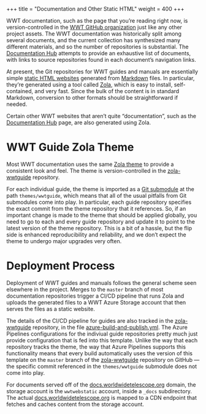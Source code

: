 +++
title = "Documentation and Other Static HTML"
weight = 400
+++

WWT documentation, such as the page that you’re reading right now, is
version-controlled in the [WWT GitHub organization][github-org] just like any
other project assets. The WWT documentation was historically split among
several documents, and the current collection has synthesized many different
materials, and so the number of repositories is substantial. The
[Documentation Hub][docs.wwt.o] attempts to provide an exhaustive list of
documents, with links to source repositories found in each document’s
navigation links.

[github-org]: https://github.com/WorldWideTelescope/
[docs.wwt.o]: https://docs.worldwidetelescope.org/

At present, the Git repositories for WWT guides and manuals are essentially
simple [static HTML websites][static-sites] generated from [Markdown] files.
In particular, they’re generated using a tool called [Zola], which is easy to
install, self-contained, and very fast. Since the bulk of the content is in
standard Markdown, conversion to other formats should be straightforward if
needed.

[static-sites]: https://gohugo.io/about/benefits/
[Markdown]: https://commonmark.org/
[Zola]: https://www.getzola.org/

Certain other WWT websites that aren’t quite “documentation”, such as the
[Documentation Hub][docs.wwt.o] page, are also generated using Zola.


# WWT Guide Zola Theme

Most WWT documentation uses the same
[Zola theme](https://www.getzola.org/themes/) to provide a consistent look and
feel. The theme is version-controlled in the [zola-wwtguide] repository.

[zola-wwtguide]: https://github.com/WorldWideTelescope/zola-wwtguide

For each individual guide, the theme is imported as a [Git submodule] at the
path `themes/wwtguide`, which means that all of the usual pitfalls from Git
submodules come into play. In particular, each guide repository specifies the
exact commit from the theme repository that it references. So, if an important
change is made to the theme that should be applied globally, you need to go to
each and every guide repository and update it to point to the latest version
of the theme repository. This is a bit of a hassle, but the flip side is
enhanced reproducibility and reliability, and we don’t expect the theme to
undergo major upgrades very often.

[Git submodule]: https://git-scm.com/book/en/v2/Git-Tools-Submodules


# Deployment Process

Deployment of WWT guides and manuals follows the general scheme seen elsewhere
in the project. Merges to the `master` branch of most documentation
repositories trigger a CI/CD pipeline that runs Zola and uploads the generated
files to a WWT Azure Storage account that then serves the files as a static
website.

The details of the CI/CD pipeline for guides are also tracked in the
[zola-wwtguide] repository, in the file [azure-build-and-publish.yml]. The
Azure Pipelines configurations for the indiviual guide repositories pretty
much just provide configuration that is fed into this template. Unlike the way
that each repository tracks the theme, the way that Azure Pipelines supports
this functionality means that every build automatically uses the version of
this template on the `master` branch of the [zola-wwtguide] repository on
GitHub — the specific commit referenced in the `themes/wwtguide` submodule
does not come into play.

[azure-build-and-publish.yml]: https://github.com/WorldWideTelescope/zola-wwtguide/blob/master/azure-build-and-publish.yml

For documents served off of the [docs.worldwidetelescope.org][docs.wwt.o]
domain, the storage account is the `wwtwebstatic` account, inside a `_docs`
subdirectory. The actual [docs.worldwidetelescope.org][docs.wwt.o] is mapped
to a CDN endpoint that fetches and caches content from the storage account.
